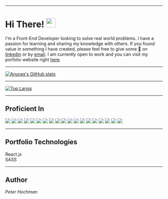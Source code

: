 <hr />

# Hi There! <img src="https://raw.githubusercontent.com/MartinHeinz/MartinHeinz/master/wave.gif" width="30px">

I'm a Front-End Developer looking to solve real world problems. I have a passion for learning and sharing my knowledge with others. If you found value in something I have created, please feel free to give some :yellow_heart: on <a href="https://www.linkedin.com/in/peter-hochman/" target="_blank">linkedin</a> or by <a href="mailto:peter.hochman.dev@gmail.com?">email</a>. I am currently open to work and you can visit my porfolio website right [here].

[2]: https://www.linkedin.com/in/peter-hochman/
[here]: https://petersportfolio.netlify.app/

<hr />

[![Anurag's GitHub stats](https://github-readme-stats.vercel.app/api?username=pjhochman&hide=prs&show_icons=true&theme=vue
)](https://github.com/anuraghazra/github-readme-stats)

<hr />

[![Top Langs](https://github-readme-stats.vercel.app/api/top-langs/?username=pjhochman&theme=vue&layout=compact)](https://github.com/anuraghazra/github-readme-stats)

<hr />

## Proficient In

![](https://img.shields.io/badge/Languages-Javascript-informational?style=flat&logo=<LOGO_NAME>&logoColor=white&color=2bbc8a)
![](https://img.shields.io/badge/Frameworks-React.js-informational?style=flat&logo=<LOGO_NAME>&logoColor=white&color=2bbc8a)
![](https://img.shields.io/badge/Frameworks-A-frame-informational?style=flat&logo=<LOGO_NAME>&logoColor=white&color=2bbc8a)
![](https://img.shields.io/badge/Frameworks-Express.js-informational?style=flat&logo=<LOGO_NAME>&logoColor=white&color=2bbc8a)
![](https://img.shields.io/badge/Technologies-HTML-informational?style=flat&logo=<LOGO_NAME>&logoColor=white&color=2bbc8a)
![](https://img.shields.io/badge/Technologies-CSS-informational?style=flat&logo=<LOGO_NAME>&logoColor=white&color=2bbc8a)
![](https://img.shields.io/badge/Technologies-SASS-informational?style=flat&logo=<LOGO_NAME>&logoColor=white&color=2bbc8a)
![](https://img.shields.io/badge/Backend-Node.js-informational?style=flat&logo=<LOGO_NAME>&logoColor=white&color=2bbc8a)
![](https://img.shields.io/badge/Technologies-REST&nbsp;API-informational?style=flat&logo=<LOGO_NAME>&logoColor=white&color=2bbc8a)
![](https://img.shields.io/badge/Technologies-Postman-informational?style=flat&logo=<LOGO_NAME>&logoColor=white&color=2bbc8a)
![](https://img.shields.io/badge/Database-MongoDB-informational?style=flat&logo=<LOGO_NAME>&logoColor=white&color=2bbc8a)
![](https://img.shields.io/badge/Cloud-AWS-informational?style=flat&logo=<LOGO_NAME>&logoColor=white&color=2bbc8a)
![](https://img.shields.io/badge/Testing-Cypress-informational?style=flat&logo=<LOGO_NAME>&logoColor=white&color=2bbc8a)
![](https://img.shields.io/badge/Deployment-Netlify-informational?style=flat&logo=<LOGO_NAME>&logoColor=white&color=2bbc8a)
![](https://img.shields.io/badge/Deployment-Heroku-informational?style=flat&logo=<LOGO_NAME>&logoColor=white&color=2bbc8a)
![](https://img.shields.io/badge/Design-Zeplin-informational?style=flat&logo=<LOGO_NAME>&logoColor=white&color=2bbc8a)
![](https://img.shields.io/badge/Agile&nbsp;Work-Jira-informational?style=flat&logo=<LOGO_NAME>&logoColor=white&color=2bbc8a)
![](https://img.shields.io/badge/Other-SPA-informational?style=flat&logo=<LOGO_NAME>&logoColor=white&color=2bbc8a)
![](https://img.shields.io/badge/Other-PWA-informational?style=flat&logo=<LOGO_NAME>&logoColor=white&color=2bbc8a)

<hr />

## Portfolio Technologies

React.js<br>
SASS

<hr />

## Author

_Peter Hochman_

